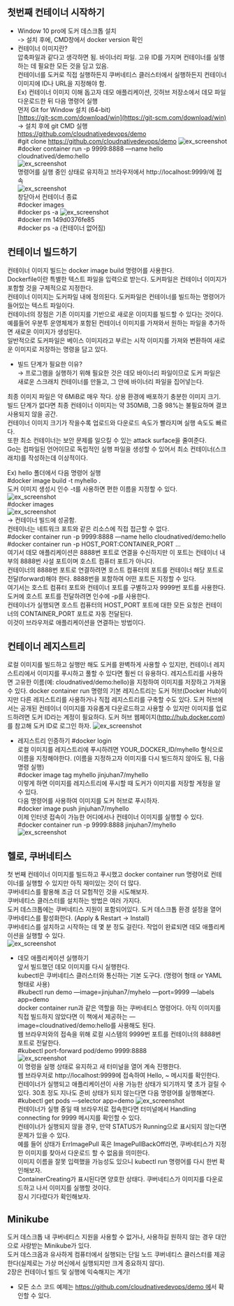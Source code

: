 ## 첫번째 컨테이너 시작하기
- Window 10 pro에 도커 데스크톱 설치  
-> 설치 후에, CMD창에서 docker version 확인
- 컨테이너 이미지란?  
압축파일과 같다고 생각하면 됨. 바이너리 파일. 고유 ID를 가지며 컨테이너를 실행하는 데 필요한 모든 것을 담고 있음.  
컨테이너를 도커로 직접 실행하든지 쿠버네티스 클러스터에서 실행하든지 컨테이너 이미지에 ID나 URL을 지정해야 함.  
Ex) 컨테이너 이미지 이해 돕고자 데모 애플리케이션, 깃허브 저장소에서 데모 파일 다운로드한 뒤 다음 명령어 실행  
먼저 Git for Window 설치 (64-bit)  
[https://git-scm.com/download/win](https://git-scm.com/download/win)  
→ 설치 후에 git CMD 실행  
https://github.com/cloudnativedevops/demo  
#git clone https://github.com/cloudnativedevops/demo
![ex_screenshot](./img/Untitled.png)  
#docker container run -p 9999:8888 —name hello cloudnatived/demo:hello  
![ex_screenshot](./img/Untitled(1).png)  
명령어를 실행 중인 상태로 유지하고 브라우저에서 http://localhost:9999/에 접속   
![ex_screenshot](./img/Untitled(2).png)  
창닫아서 컨테이너 종료  
#docker images  
#docker ps -a
![ex_screenshot](./img/Untitled(3).png)  
#docker rm 149d0376fe85  
#docker ps -a (컨테이너 없어짐)  

## 컨테이너 빌드하기  
컨테이너 이미지 빌드는 docker image build 명령어를 사용한다.  
Dockerfile이란 특별한 텍스트 파일을 입력으로 받는다. 도커파일은 컨테이너 이미지가 포함할 것을 구체적으로 지정한다.  
컨테이너 이미지는 도커파일 내에 정의된다. 도커파일은 컨테이너를 빌드하는 명령어가 들어있는 텍스트 파일이다.  
컨테이너의 장점은 기존 이미지를 기반으로 새로운 이미지를 빌드할 수 있다는 것이다. 예를들어 우분투 운영체제가 포함된 컨테이너 이미지를 가져와서 원하는 파일을 추가하면 새로운 이미지가 생성된다.  
일반적으로 도커파일은 베이스 이미지라고 부르는 시작 이미지를 가져와 변환하여 새로운 이미지로 저장하는 명령을 담고 있다.  
- 빌드 단계가  필요한 이유?  
→  프로그램을 실행하기 위해 필요한 것은 데모 바이너리 파일이므로 도커 파일은 새로운 스크래치 컨테이너를 만들고, 그 안에 바이너리 파일을 집어넣는다.  

최종 이미지 파일은 약 6MiB로 매우 작다. 상용 환경에 배포하기 충분한 이미지 크기.  
빌드 단계가 없다면 최종 컨테이너 이미지는 약 350MiB, 그중 98%는 불필요하며 결코 사용되지 않을 공간.  
컨테이너 이미지 크기가 작을수록 업로드와 다운로드 속도가 빨라지며 실행 속도도 빠르다.  
또한 최소 컨테이너는 보안 문제를 일으킬 수 있는 attack surface을 줄여준다.   
Go는 컴파일된 언어이므로 독립적인 실행 파일을 생성할 수 있어서 최소 컨테이너(스크래치)를 작성하는데 이상적이다.  

Ex) hello 폴더에서 다음 명령어 실행  
#docker image build -t myhello .  
도커 이미지 생성시 인수 -t를 사용하면 편한 이름을 지정할 수 있다.  
![ex_screenshot](./img/Untitled(4).png)  
#docker images  
![ex_screenshot](./img/2021-12-15_14;50;27.PNG.png)  
-> 컨테이너 빌드에 성공함.  
컨테이너는 네트워크 포트와 같은 리소스에 직접 접근할 수 없다.  
#docker container run -p 9999:8888 —name hello cloudnatived/demo:hello  
#docker container run -p HOST_PORT:CONTAINER_PORT ...  
여기서 데모 애플리케이션은 8888번 포트로 연결을 수신하지만 이 포트는 컨테이너 내부의 8888번 사설 포트이며 호스트 컴퓨터 포트가 아니다.  
컨테이너의 8888번 포트로 연결하려면 호스트 컴퓨터의 포트를 컨테이너 해당 포트로 전달(forward)해야 한다. 8888번을 포함하여 어떤 포트든 지정할 수 있다.  
여기서는 호스트 컴퓨터 포트와 컨테이너 포트를 구별하고자 9999번 포트를 사용한다. 도커에 호스트 포트를 전달하려면 인수에 -p를 사용한다.  
컨테이너가 실행되면 호스트 컴퓨터의 HOST_PORT 포트에 대한 모든 요청은 컨테이너의 CONTAINER_PORT 포트로 자동 전달된다.   
이것이 브라우저로 애플리케이션을 연결하는 방법이다.

## 컨테이너 레지스트리
로컬 이미지를 빌드하고 실행만 해도 도커를 완벽하게 사용할 수 있지만,
컨테이너 레지스트리에서 이미지를 푸시하고 풀할 수 있다면 훨씬 더 유용하다.
레지스트리를 사용하면 고유한 이름(예: cloudnatived/demo:hello)을 지정하여 이미지를 저장하고 가져올 수 있다.
docker container run 명령의 기본 레지스트리는 도커 허브(Docker Hub)이지만 다른 레지스트리를 사용하거나 직접 레지스트리를 구축할 수도 있다.
도커 허브에서는 공개된 컨테이너 이미지를 자유롭게 다운로드하고 사용할 수 있지만 이미지를 업로드하려면 도커 ID라는 계정이 필요하다. 
도커 허브 웹페이지(http://hub.docker.com)를 참고해 도커 ID로 로그인 하자.
![ex_screenshot](./img/2021-12-15_14;53;13.PNG.png)  
- 레지스트리 인증하기
#docker login  
로컬 이미지를 레지스트리에 푸시하려면 YOUR_DOCKER_ID/myhello 형식으로 이름을 지정해야한다. (이름을 지정하고자 이미지를 다시 빌드하지 않아도 됨, 다음 명령 실행)  
#docker image tag myhello jinjuhan7/myhello  
이렇게 하면 이미지를 레지스트리에 푸시할 때 도커가 이미지를 저장할 계정을 알 수 있다.  
다음 명령어를 사용하여 이미지를 도커 허브로 푸시하자.  
#docker image push jinjuhan7/myhello  
이제 인터넷 접속이 가능한 어디에서나 컨테이너 이미지를 실행할 수 있다.  
#docker container run -p 9999:8888 jinjuhan7/myhello  
![ex_screenshot](./img/2021-12-15_15;53;56.PNG.png)  

## 헬로, 쿠버네티스
첫 번째 컨테이너 이미지를 빌드하고 푸시했고 docker container run 명령어로 컨테이너를 실행할 수 있지만 아직 재미있는 것이 더 많다.  
쿠버네티스를 활용해 조금 더 모험적인 것을 시도해보자.  
쿠버네티스 클러스터를 설치하는 방법은 여러 가지다.  
도커 데스크톱에는 쿠버네티스 지원이 포함되어있다. 도커 데스크톱 환경 설정을 열어 쿠버네티스를 활성화한다. (Apply & Restart → Install)  
쿠버네티스를 설치하고 시작하는 데 몇 분 정도 걸린다. 작업이 완료되면 데모 애플리케이션을 실행할 수 있다.  
![ex_screenshot](./img/2021-12-15_15;56;12.PNG.png)  
 - 데모 애플리케이션 실행하기  
앞서 빌드했던 데모 이미지를 다시 실행한다.  
kubectl은 쿠버네티스 클러스터와 통신하는 기본 도구다. (명령어 형태 or YAML 형태로 사용)  
#kubectl run demo —image=jinjuhan7/myhelo —port=9999 —labels app=demo  
docker container run과 같은 역할을 하는 쿠버네티스 명령어다. 아직 이미지를 직접 빌드하지 않았다면 이 책에서 제공하는 —image=cloudnatived/demo:hello를 사용해도 된다.  
웹 브라우저와의 접속을 위해 로컬 시스템의 9999번 포트를 컨테이너의 8888번 포트로 전달한다.  
#kubectl port-forward pod/demo 9999:8888  
![ex_screenshot](./img/2021-12-15_16;05;51.PNG.png)  
이 명령을 실행 상태로 유지하고 새 터미널을 열어 계속 진행한다.  
웹 브라우저로 http://localhost:9999에 접속하여 Hello, ~ 메시지를 확인한다.  
컨테이너가 실행되고 애플리케이션이 사용 가능한 상태가 되기까지 몇 초가 걸릴 수 있다. 30초 정도 지나도 준비 상태가 되지 않는다면 다음 명령어를 실행해본다.  
#kubectl get pods —selector app=demo
![ex_screenshot](./img/2021-12-15_16;06;59.PNG.png)  
컨테이너가 실행 중일 때 브라우저로 접속한다면 터미널에서 Handling connecting for 9999 메시지를 확인할 수 있다.  
컨테이너가 실행되지 않을 경우, 만약 STATUS가 Running으로 표시되지 않는다면 문제가 있을 수 있다.  
예를 들어 상태가 ErrImagePull 혹은 ImagePullBackOff라면, 쿠버네티스가 지정한 이미지를 찾아서 다운로드 할 수 없음을 의미한다.  
이미지 이름을 잘못 입력했을 가능성도 있으니 kubectl run 명령어를 다시 한번 확인해보자.  
ContainerCreating가 표시된다면 양호한 상태다. 쿠버네티스가 이미지를 다운로드하고 나서 이미지를 실행할 것이다.  
잠시 기다렸다가 확인해보자.  

## Minikube  
도커 데스크톱 내 쿠버네티스 지원을 사용할 수 없거나, 사용하길 원하지 않는 경우 대안으로 사랑받는 Minikube가 있다.  
도커 데스크옵과 유사하게 컴퓨터에서 실행되는 단일 노드 쿠버네티스 클러스터를 제공한다(실제로는 가상 머신에서 실행되지만 크게 중요하지 않다).  
2장은 컨테이너 빌드 및 실행에 익숙해지는 계기!  

- 모든 소스 코드 예제는 [https://github.com/cloudnativedevops/demo 에](https://github.com/cloudnativedevops/demo에서)서 확인할 수 있다.
